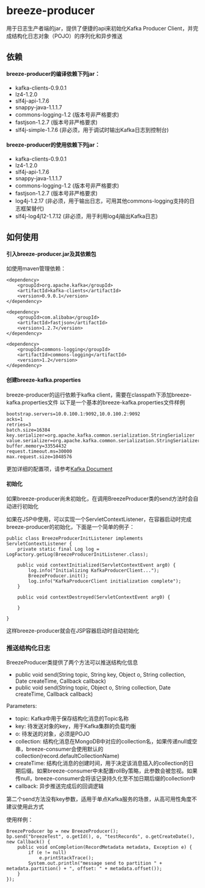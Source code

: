 # breeze-producer
用于日志生产者端的jar，提供了便捷的api来初始化Kafka Producer Client，并完成结构化日志对象（POJO）的序列化和异步推送

## 依赖
#### breeze-producer的编译依赖下列jar：
* kafka-clients-0.9.0.1
* lz4-1.2.0
* slf4j-api-1.7.6
* snappy-java-1.1.1.7
* commons-logging-1.2 (版本号非严格要求)
* fastjson-1.2.7 (版本号非严格要求)
* slf4j-simple-1.7.6 (非必须，用于调试时输出Kafka日志到控制台)

#### breeze-producer的使用依赖下列jar：
* kafka-clients-0.9.0.1
* lz4-1.2.0
* slf4j-api-1.7.6
* snappy-java-1.1.1.7
* commons-logging-1.2 (版本号非严格要求)
* fastjson-1.2.7 (版本号非严格要求)
* log4j-1.2.17 (非必须，用于输出日志，可用其他commons-logging支持的日志框架替代)
* slf4j-log4j12-1.7.12 (非必须，用于利用log4j输出Kafka日志)


## 如何使用
#### 引入breeze-producer.jar及其依赖包

如使用maven管理依赖：

    <dependency>
        <groupId>org.apache.kafka</groupId>
        <artifactId>kafka-clients</artifactId>
        <version>0.9.0.1</version>
    </dependency>
    
    <dependency>
        <groupId>com.alibaba</groupId>
        <artifactId>fastjson</artifactId>
        <version>1.2.7</version>
    </dependency>
    
    <dependency>
        <groupId>commons-logging</groupId>
        <artifactId>commons-logging</artifactId>
        <version>1.2</version>
    </dependency>

#### 创建breeze-kafka.properties
breeze-producer的运行依赖于kafka client，需要在classpath下添加breeze-kafka.properties文件
以下是一个基本的breeze-kafka.properties文件样例

    bootstrap.servers=10.0.100.1:9092,10.0.100.2:9092
    acks=1
    retries=3
    batch.size=16384
    key.serializer=org.apache.kafka.common.serialization.StringSerializer
    value.serializer=org.apache.kafka.common.serialization.StringSerializer
    buffer.memory=33554432
    request.timeout.ms=30000
    max.request.size=1048576

更加详细的配置项，请参考[Kafka Document](http://kafka.apache.org/documentation.html#producerconfigs)

#### 初始化
如果breeze-producer尚未初始化，在调用BreezeProducer类的send方法时会自动进行初始化

如果在JSP中使用，可以实现一个ServletContextListener，在容器启动时完成breeze-producer的初始化，下面是一个简单的例子：

    public class BreezeProducerInitListener implements ServletContextListener {
    	private static final Log log = LogFactory.getLog(BreezeProducerInitListener.class);
    
    	public void contextInitialized(ServletContextEvent arg0) {
    		log.info("Initializing KafkaProducerClient...");
    		BreezeProducer.init();
    		log.info("KafkaProducerClient initialization complete");
    	}
    
    	public void contextDestroyed(ServletContextEvent arg0) {
		
    	}

    }


这样breeze-producer就会在JSP容器启动时自动初始化

### 推送结构化日志
BreezeProducer类提供了两个方法可以推送结构化信息

* public void send(String topic, String key, Object o, String collection, Date createTime, Callback callback)
* public void send(String topic, Object o, String collection, Date createTime, Callback callback)

Parameters:
* topic: Kafka中用于保存结构化消息的Topic名称 
* key: 待发送对象的key，用于Kafka集群的负载均衡
* o: 待发送的对象，必须是POJO
* collection: 结构化消息在MongoDB中对应的collection名，如果传递null或空串，breeze-consumer会使用默认的collection(record.defaultCollectionName)
* createTime: 结构化消息的创建时间，用于决定该消息插入的collection的日期后缀。如果breeze-consumer中未配置rollBy策略，此参数会被忽视。如果传null，breeze-consumer会将该记录持久化至不加日期后缀的collection中
* callback: 异步推送完成后的回调逻辑

第二个send方法没有key参数，适用于单点Kafka服务的场景，从高可用性角度不建议使用此方式

使用样例：

    BreezeProducer bp = new BreezeProducer();
    bp.send("breezeTest", o.getId(), o, "testRecords", o.getCreateDate(), new Callback() {
        public void onCompletion(RecordMetadata metadata, Exception e) {
            if (e != null)
                e.printStackTrace();
            System.out.println("message send to partition " + metadata.partition() + ", offset: " + metadata.offset());
        }
    });
